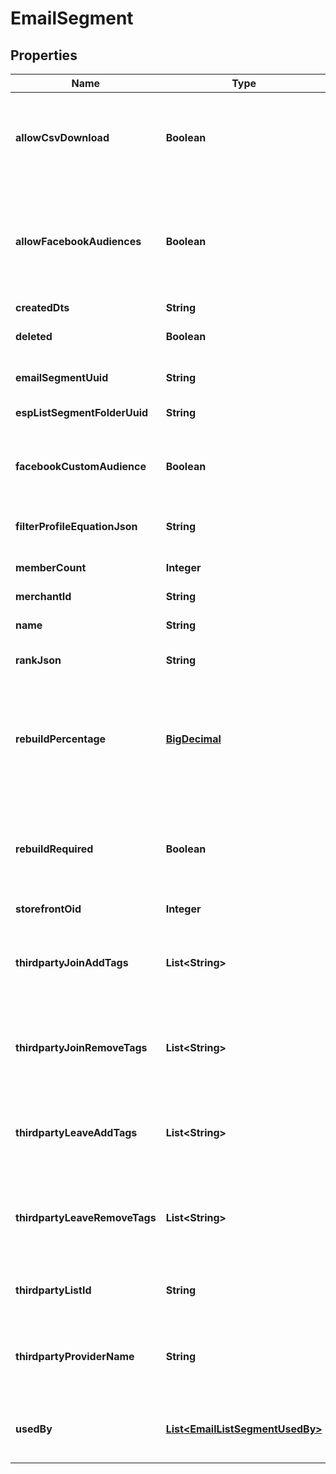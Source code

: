 
# EmailSegment

## Properties
Name | Type | Description | Notes
------------ | ------------- | ------------- | -------------
**allowCsvDownload** | **Boolean** | True if the current user has the rights to download this segment. |  [optional]
**allowFacebookAudiences** | **Boolean** | True if this StoreFront has the Facebook Analytics app connected and supports them |  [optional]
**createdDts** | **String** | Created date |  [optional]
**deleted** | **Boolean** | True if this campaign was deleted |  [optional]
**emailSegmentUuid** | **String** | Email segment UUID |  [optional]
**espListSegmentFolderUuid** | **String** | List/Segment folder UUID |  [optional]
**facebookCustomAudience** | **Boolean** | True if you want to sync to a facebook custom audience |  [optional]
**filterProfileEquationJson** | **String** | File profile equation json |  [optional]
**memberCount** | **Integer** | Count of members in this segment |  [optional]
**merchantId** | **String** | Merchant ID |  [optional]
**name** | **String** | Name of email segment |  [optional]
**rankJson** | **String** | Rank settings json |  [optional]
**rebuildPercentage** | [**BigDecimal**](BigDecimal.md) | Percentage of completion for a rebuild.  The value range will be 0-1.  Multiply by 100 to format for display. |  [optional]
**rebuildRequired** | **Boolean** | True if a rebuild is required because some part of the segment has changed |  [optional]
**storefrontOid** | **Integer** | Storefront oid |  [optional]
**thirdpartyJoinAddTags** | **List&lt;String&gt;** | Third party provider tags to add when a customer joins the segment. |  [optional]
**thirdpartyJoinRemoveTags** | **List&lt;String&gt;** | Third party provider tags to remove when a customer joins the segment. |  [optional]
**thirdpartyLeaveAddTags** | **List&lt;String&gt;** | Third party provider tags to add when a customer leaves the segment. |  [optional]
**thirdpartyLeaveRemoveTags** | **List&lt;String&gt;** | Third party provider tags to remove when a customer leaves the segment. |  [optional]
**thirdpartyListId** | **String** | List id of third party provider to sync with. |  [optional]
**thirdpartyProviderName** | **String** | Name of third party provider to sync segment to a list with. |  [optional]
**usedBy** | [**List&lt;EmailListSegmentUsedBy&gt;**](EmailListSegmentUsedBy.md) | Details on the flows or campaigns that use this list. |  [optional]




